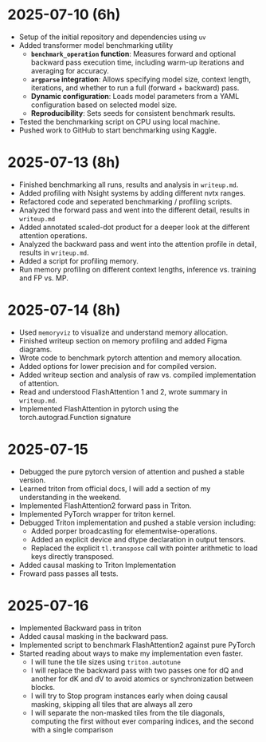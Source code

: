# 2025-07-10 (6h)
- Setup of the initial repository and dependencies using `uv`
- Added transformer model benchmarking utility
  - **`benchmark_operation` function**: Measures forward and optional backward pass execution time, including warm-up iterations and averaging for accuracy.
  - **`argparse` integration**: Allows specifying model size, context length, iterations, and whether to run a full (forward + backward) pass.
  - **Dynamic configuration**: Loads model parameters from a YAML configuration based on selected model size.
  - **Reproducibility**: Sets seeds for consistent benchmark results.
- Tested the benchmarking script on CPU using local machine.
- Pushed work to GitHub to start benchmarking using Kaggle.

# 2025-07-13 (8h)
- Finished benchmarking all runs, results and analysis in `writeup.md`.
- Added profiling with Nsight systems by adding different nvtx ranges.
- Refactored code and seperated benchmarking / profiling scripts.
- Analyzed the forward pass and went into the different detail, results in `writeup.md`
- Added annotated scaled-dot product for a deeper look at the different attention operations.
- Analyzed the backward pass and went into the attention profile in detail, results in `writeup.md`.
- Added a script for profiling memory.
- Run memory profiling on different context lengths, inference vs. training and FP vs. MP.

# 2025-07-14 (8h)
- Used `memoryviz` to visualize and understand memory allocation.
- Finished writeup section on memory profiling and added Figma diagrams.
- Wrote code to benchmark pytorch attention and memory allocation.
- Added options for lower precision and for compiled version.
- Added writeup section and analysis of raw vs. compiled implementation of attention.
- Read and understood FlashAttention 1 and 2, wrote summary in `writeup.md`.
- Implemented FlashAttention in pytorch using the torch.autograd.Function signature

# 2025-07-15
- Debugged the pure pytorch version of attention and pushed a stable version.
- Learned triton from official docs, I will add a section of my understanding in the weekend.
- Implemented FlashAttention2 forward pass in Triton.
- Implemented PyTorch wrapper for triton kernel.
- Debugged Triton implementation and pushed a stable version including:
  - Added porper broadcasting for elementwise-operations.
  - Added an explicit device and dtype declaration in output tensors.
  - Replaced the explicit `tl.transpose` call with pointer arithmetic to load keys directly transposed.
- Added causal masking to Triton Implementation
- Froward pass passes all tests. 

# 2025-07-16
- Implemented Backward pass in triton
- Added causal masking in the backward pass.
- Implemented script to benchmark FlashAttention2 against pure PyTorch
- Started reading about ways to make my implementation even faster. 
  - I will tune the tile sizes using `triton.autotune`
  - I will replace the backward pass with two passes one for dQ and another for dK and dV to avoid atomics or synchronization between blocks.
  - I will try to Stop program instances early when doing causal masking, skipping all tiles that are always all zero
  - I will separate the non-masked tiles from the tile diagonals, computing the first without ever comparing indices, and the second with a single comparison
